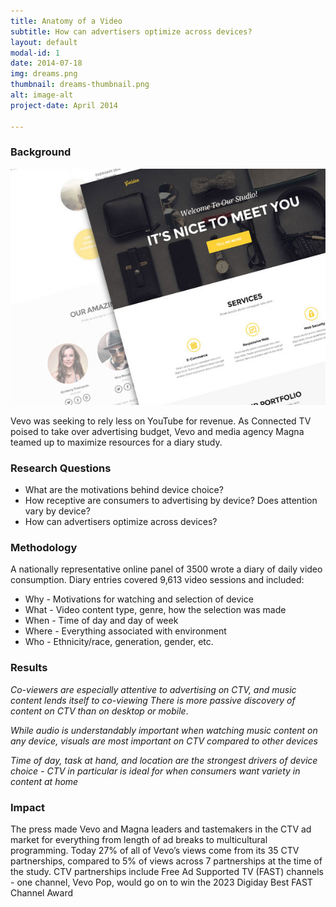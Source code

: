 ```yaml
---
title: Anatomy of a Video
subtitle: How can advertisers optimize across devices?
layout: default
modal-id: 1
date: 2014-07-18
img: dreams.png
thumbnail: dreams-thumbnail.png
alt: image-alt
project-date: April 2014

---
```


<h3>Background</h3>

![image](img/portfolio/golden.png)

Vevo was seeking to rely less on YouTube for revenue. As Connected TV poised to take over advertising budget, Vevo and media agency Magna teamed up to maximize resources for a diary study.

<h3>Research Questions</h3>

- What are the motivations behind device choice?
- How receptive are consumers to advertising by device? Does attention vary by device?
- How can advertisers optimize across devices?

<h3>Methodology</h3>

A nationally representative online panel of 3500 wrote a diary of daily video consumption. Diary entries covered 9,613 video sessions and included:
- Why - Motivations for watching and selection of device
- What - Video content type, genre, how the selection was made
- When - Time of day and day of week
- Where - Everything associated with environment
- Who - Ethnicity/race, generation, gender, etc.

<h3>Results</h3> 

*Co-viewers are especially attentive to advertising on CTV, and music content lends itself to co-viewing
There is more passive discovery of content on CTV than on desktop or mobile*.

*While audio is understandably important when watching music content on any device, visuals are most important on CTV compared to other devices*

*Time of day, task at hand, and location are the strongest drivers of device choice - CTV in particular is ideal for when consumers want variety in content at home*

<h3>Impact</h3>

The press made Vevo and Magna leaders and tastemakers in the CTV ad market for everything from length of ad breaks to multicultural programming. 
Today 27% of all of Vevo’s views come from its 35 CTV partnerships, compared to 5% of views across 7 partnerships at the time of the study.
CTV partnerships include Free Ad Supported TV (FAST) channels - one channel, Vevo Pop, would go on to win the 2023 Digiday Best FAST Channel Award

